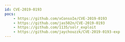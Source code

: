 ```yaml
---
id: CVE-2019-0193
pocs:
    - https://github.com/xConsoIe/CVE-2019-0193
    - https://github.com/jas502n/CVE-2019-0193
    - https://github.com/1135/solr_exploit
    - https://github.com/jaychouzzk/CVE-2019-0193-exp
---
```

